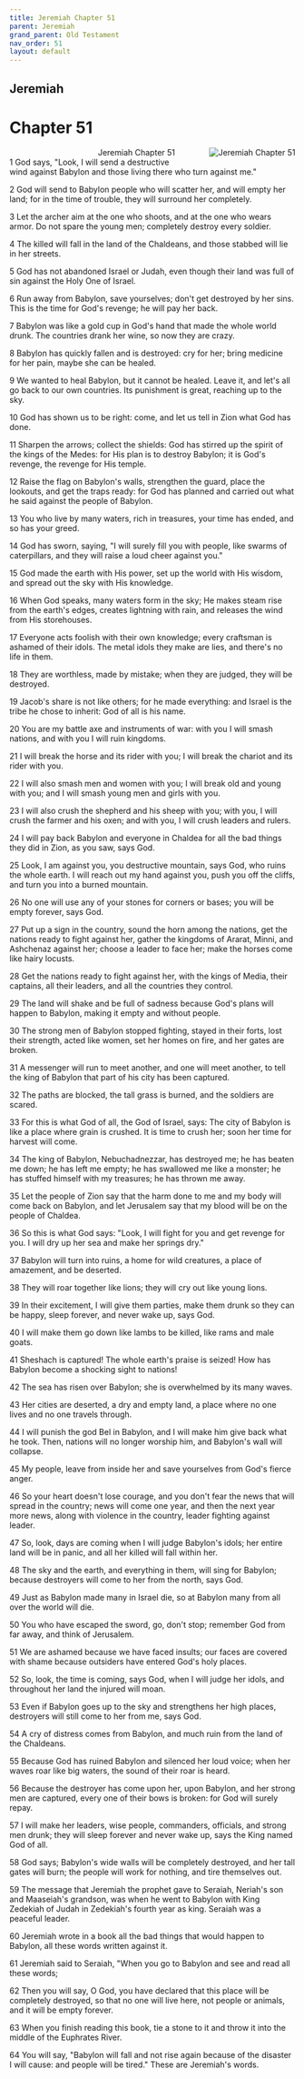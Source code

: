 ```yaml
---
title: Jeremiah Chapter 51
parent: Jeremiah
grand_parent: Old Testament
nav_order: 51
layout: default
---
```


## Jeremiah

# Chapter 51

<div style="clear: both; text-align: right;">
    <img src="/assets/Image/Jeremiah/500/51.jpg" alt="Jeremiah Chapter 51" class="chapter-image" style="max-width: 100%; height: auto; float: right; margin: 0 0 10px 10px; padding-left: 10%;">
    <figcaption style="font-size: 14px;">Jeremiah Chapter 51</figcaption>
</div>
1 God says, "Look, I will send a destructive wind against Babylon and those living there who turn against me."

2 God will send to Babylon people who will scatter her, and will empty her land; for in the time of trouble, they will surround her completely.

3 Let the archer aim at the one who shoots, and at the one who wears armor. Do not spare the young men; completely destroy every soldier.

4 The killed will fall in the land of the Chaldeans, and those stabbed will lie in her streets.

5 God has not abandoned Israel or Judah, even though their land was full of sin against the Holy One of Israel.

6 Run away from Babylon, save yourselves; don't get destroyed by her sins. This is the time for God's revenge; he will pay her back.

7 Babylon was like a gold cup in God's hand that made the whole world drunk. The countries drank her wine, so now they are crazy.

8 Babylon has quickly fallen and is destroyed: cry for her; bring medicine for her pain, maybe she can be healed.

9 We wanted to heal Babylon, but it cannot be healed. Leave it, and let's all go back to our own countries. Its punishment is great, reaching up to the sky.

10 God has shown us to be right: come, and let us tell in Zion what God has done.

11 Sharpen the arrows; collect the shields: God has stirred up the spirit of the kings of the Medes: for His plan is to destroy Babylon; it is God's revenge, the revenge for His temple.

12 Raise the flag on Babylon's walls, strengthen the guard, place the lookouts, and get the traps ready: for God has planned and carried out what he said against the people of Babylon.

13 You who live by many waters, rich in treasures, your time has ended, and so has your greed.

14 God has sworn, saying, "I will surely fill you with people, like swarms of caterpillars, and they will raise a loud cheer against you."

15 God made the earth with His power, set up the world with His wisdom, and spread out the sky with His knowledge.

16 When God speaks, many waters form in the sky; He makes steam rise from the earth's edges, creates lightning with rain, and releases the wind from His storehouses.

17 Everyone acts foolish with their own knowledge; every craftsman is ashamed of their idols. The metal idols they make are lies, and there's no life in them.

18 They are worthless, made by mistake; when they are judged, they will be destroyed.

19 Jacob's share is not like others; for he made everything: and Israel is the tribe he chose to inherit: God of all is his name.

20 You are my battle axe and instruments of war: with you I will smash nations, and with you I will ruin kingdoms.

21 I will break the horse and its rider with you; I will break the chariot and its rider with you.

22 I will also smash men and women with you; I will break old and young with you; and I will smash young men and girls with you.

23 I will also crush the shepherd and his sheep with you; with you, I will crush the farmer and his oxen; and with you, I will crush leaders and rulers.

24 I will pay back Babylon and everyone in Chaldea for all the bad things they did in Zion, as you saw, says God.

25 Look, I am against you, you destructive mountain, says God, who ruins the whole earth. I will reach out my hand against you, push you off the cliffs, and turn you into a burned mountain.

26 No one will use any of your stones for corners or bases; you will be empty forever, says God.

27 Put up a sign in the country, sound the horn among the nations, get the nations ready to fight against her, gather the kingdoms of Ararat, Minni, and Ashchenaz against her; choose a leader to face her; make the horses come like hairy locusts.

28 Get the nations ready to fight against her, with the kings of Media, their captains, all their leaders, and all the countries they control.

29 The land will shake and be full of sadness because God's plans will happen to Babylon, making it empty and without people.

30 The strong men of Babylon stopped fighting, stayed in their forts, lost their strength, acted like women, set her homes on fire, and her gates are broken.

31 A messenger will run to meet another, and one will meet another, to tell the king of Babylon that part of his city has been captured.

32 The paths are blocked, the tall grass is burned, and the soldiers are scared.

33 For this is what God of all, the God of Israel, says: The city of Babylon is like a place where grain is crushed. It is time to crush her; soon her time for harvest will come.

34 The king of Babylon, Nebuchadnezzar, has destroyed me; he has beaten me down; he has left me empty; he has swallowed me like a monster; he has stuffed himself with my treasures; he has thrown me away.

35 Let the people of Zion say that the harm done to me and my body will come back on Babylon, and let Jerusalem say that my blood will be on the people of Chaldea.

36 So this is what God says: "Look, I will fight for you and get revenge for you. I will dry up her sea and make her springs dry."

37 Babylon will turn into ruins, a home for wild creatures, a place of amazement, and be deserted.

38 They will roar together like lions; they will cry out like young lions.

39 In their excitement, I will give them parties, make them drunk so they can be happy, sleep forever, and never wake up, says God.

40 I will make them go down like lambs to be killed, like rams and male goats.

41 Sheshach is captured! The whole earth's praise is seized! How has Babylon become a shocking sight to nations!

42 The sea has risen over Babylon; she is overwhelmed by its many waves.

43 Her cities are deserted, a dry and empty land, a place where no one lives and no one travels through.

44 I will punish the god Bel in Babylon, and I will make him give back what he took. Then, nations will no longer worship him, and Babylon's wall will collapse.

45 My people, leave from inside her and save yourselves from God's fierce anger.

46 So your heart doesn't lose courage, and you don't fear the news that will spread in the country; news will come one year, and then the next year more news, along with violence in the country, leader fighting against leader.

47 So, look, days are coming when I will judge Babylon's idols; her entire land will be in panic, and all her killed will fall within her.

48 The sky and the earth, and everything in them, will sing for Babylon; because destroyers will come to her from the north, says God.

49 Just as Babylon made many in Israel die, so at Babylon many from all over the world will die.

50 You who have escaped the sword, go, don't stop; remember God from far away, and think of Jerusalem.

51 We are ashamed because we have faced insults; our faces are covered with shame because outsiders have entered God's holy places.

52 So, look, the time is coming, says God, when I will judge her idols, and throughout her land the injured will moan.

53 Even if Babylon goes up to the sky and strengthens her high places, destroyers will still come to her from me, says God.

54 A cry of distress comes from Babylon, and much ruin from the land of the Chaldeans.

55 Because God has ruined Babylon and silenced her loud voice; when her waves roar like big waters, the sound of their roar is heard.

56 Because the destroyer has come upon her, upon Babylon, and her strong men are captured, every one of their bows is broken: for God will surely repay.

57 I will make her leaders, wise people, commanders, officials, and strong men drunk; they will sleep forever and never wake up, says the King named God of all.

58 God says; Babylon's wide walls will be completely destroyed, and her tall gates will burn; the people will work for nothing, and tire themselves out.

59 The message that Jeremiah the prophet gave to Seraiah, Neriah's son and Maaseiah's grandson, was when he went to Babylon with King Zedekiah of Judah in Zedekiah's fourth year as king. Seraiah was a peaceful leader.

60 Jeremiah wrote in a book all the bad things that would happen to Babylon, all these words written against it.

61 Jeremiah said to Seraiah, "When you go to Babylon and see and read all these words;

62 Then you will say, O God, you have declared that this place will be completely destroyed, so that no one will live here, not people or animals, and it will be empty forever.

63 When you finish reading this book, tie a stone to it and throw it into the middle of the Euphrates River.

64 You will say, "Babylon will fall and not rise again because of the disaster I will cause: and people will be tired." These are Jeremiah's words.


